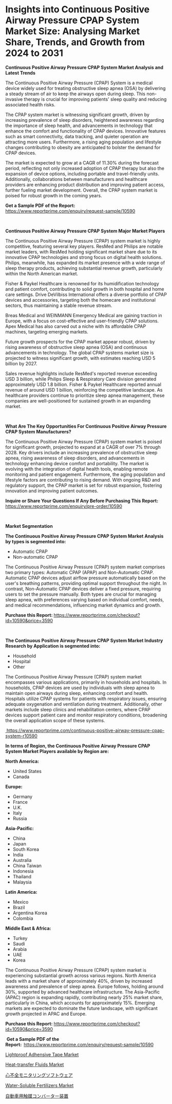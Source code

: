 <p><h1>Insights into Continuous Positive Airway Pressure CPAP System Market Size: Analysing Market Share, Trends, and Growth from 2024 to 2031</h1></p><p><strong>Continuous Positive Airway Pressure CPAP System Market Analysis and Latest Trends</strong></p>
<p><p>The Continuous Positive Airway Pressure (CPAP) System is a medical device widely used for treating obstructive sleep apnea (OSA) by delivering a steady stream of air to keep the airways open during sleep. This non-invasive therapy is crucial for improving patients' sleep quality and reducing associated health risks.</p><p>The CPAP system market is witnessing significant growth, driven by increasing prevalence of sleep disorders, heightened awareness regarding the importance of sleep health, and advancements in technology that enhance the comfort and functionality of CPAP devices. Innovative features such as smart connectivity, data tracking, and quieter operation are attracting more users. Furthermore, a rising aging population and lifestyle changes contributing to obesity are anticipated to bolster the demand for CPAP devices.</p><p>The market is expected to grow at a CAGR of 11.30% during the forecast period, reflecting not only increased adoption of CPAP therapy but also the expansion of device options, including portable and travel-friendly units. Additionally, collaborations between manufacturers and healthcare providers are enhancing product distribution and improving patient access, further fueling market development. Overall, the CPAP system market is poised for robust growth in the coming years.</p></p>
<p><strong>Get a Sample PDF of the Report:&nbsp;</strong> <a href="https://www.reportprime.com/enquiry/request-sample/10590">https://www.reportprime.com/enquiry/request-sample/10590</a></p>
<p>&nbsp;</p>
<p><strong>Continuous Positive Airway Pressure CPAP System Major Market Players</strong></p>
<p><p>The Continuous Positive Airway Pressure (CPAP) system market is highly competitive, featuring several key players. ResMed and Philips are notable market leaders, with ResMed holding significant market share due to its innovative CPAP technologies and strong focus on digital health solutions. Philips, meanwhile, has expanded its market presence with a wide range of sleep therapy products, achieving substantial revenue growth, particularly within the North American market.</p><p>Fisher & Paykel Healthcare is renowned for its humidification technology and patient comfort, contributing to solid growth in both hospital and home care settings. Drive DeVilbiss International offers a diverse portfolio of CPAP devices and accessories, targeting both the homecare and institutional sectors, thus maintaining a stable revenue stream.</p><p>Breas Medical and WEINMANN Emergency Medical are gaining traction in Europe, with a focus on cost-effective and user-friendly CPAP solutions. Apex Medical has also carved out a niche with its affordable CPAP machines, targeting emerging markets.</p><p>Future growth prospects for the CPAP market appear robust, driven by rising awareness of obstructive sleep apnea (OSA) and continuous advancements in technology. The global CPAP systems market size is projected to witness significant growth, with estimates reaching USD 5 billion by 2027.</p><p>Sales revenue highlights include ResMed's reported revenue exceeding USD 3 billion, while Philips Sleep & Respiratory Care division generated approximately USD 1.8 billion. Fisher & Paykel Healthcare reported annual revenue of around USD 1 billion, reinforcing the competitive landscape. As healthcare providers continue to prioritize sleep apnea management, these companies are well-positioned for sustained growth in an expanding market.</p></p>
<p>&nbsp;</p>
<p><strong>What Are The Key Opportunities For Continuous Positive Airway Pressure CPAP System Manufacturers?</strong></p>
<p><p>The Continuous Positive Airway Pressure (CPAP) system market is poised for significant growth, projected to expand at a CAGR of over 7% through 2028. Key drivers include an increasing prevalence of obstructive sleep apnea, rising awareness of sleep disorders, and advancements in technology enhancing device comfort and portability. The market is evolving with the integration of digital health tools, enabling remote monitoring and patient engagement. Furthermore, the aging population and lifestyle factors are contributing to rising demand. With ongoing R&D and regulatory support, the CPAP market is set for robust expansion, fostering innovation and improving patient outcomes.</p></p>
<p><strong>Inquire or Share Your Questions If Any Before Purchasing This Report:</strong> <a href="https://www.reportprime.com/enquiry/pre-order/10590">https://www.reportprime.com/enquiry/pre-order/10590</a></p>
<p>&nbsp;</p>
<p><strong>Market Segmentation</strong></p>
<p><strong>The Continuous Positive Airway Pressure CPAP System Market Analysis by types is segmented into:</strong></p>
<p><ul><li>Automatic CPAP</li><li>Non-automatic CPAP</li></ul></p>
<p><p>The Continuous Positive Airway Pressure (CPAP) system market comprises two primary types: Automatic CPAP (APAP) and Non-Automatic CPAP. Automatic CPAP devices adjust airflow pressure automatically based on the user's breathing patterns, providing optimal support throughout the night. In contrast, Non-Automatic CPAP devices deliver a fixed pressure, requiring users to set the pressure manually. Both types are crucial for managing sleep apnea, with preferences varying based on individual comfort, needs, and medical recommendations, influencing market dynamics and growth.</p></p>
<p><strong>Purchase this Report:&nbsp;</strong><a href="https://www.reportprime.com/checkout?id=10590&price=3590">https://www.reportprime.com/checkout?id=10590&price=3590</a></p>
<p>&nbsp;</p>
<p><strong>The Continuous Positive Airway Pressure CPAP System Market Industry Research by Application is segmented into:</strong></p>
<p><ul><li>Household</li><li>Hospital</li><li>Other</li></ul></p>
<p><p>The Continuous Positive Airway Pressure (CPAP) system market encompasses various applications, primarily in households and hospitals. In households, CPAP devices are used by individuals with sleep apnea to maintain open airways during sleep, enhancing comfort and health. Hospitals utilize CPAP systems for patients with respiratory issues, ensuring adequate oxygenation and ventilation during treatment. Additionally, other markets include sleep clinics and rehabilitation centers, where CPAP devices support patient care and monitor respiratory conditions, broadening the overall application scope of these systems.</p></p>
<p><a href="https://www.reportprime.com/continuous-positive-airway-pressure-cpap-system-r10590">&nbsp;https://www.reportprime.com/continuous-positive-airway-pressure-cpap-system-r10590</a></p>
<p><strong>In terms of Region, the Continuous Positive Airway Pressure CPAP System Market Players available by Region are:</strong></p>
<p>
    <p> <strong> North America: </strong>
        <ul>
            <li>United States</li>
            <li>Canada</li>
        </ul>
        </p> 
    <p> <strong> Europe: </strong>
        <ul>
            <li>Germany</li>
            <li>France</li>
            <li>U.K.</li>
            <li>Italy</li>
            <li>Russia</li>
        </ul>
        </p> 
    <p> <strong> Asia-Pacific: </strong>
        <ul>
            <li>China</li>
            <li>Japan</li>
            <li>South Korea</li>
            <li>India</li>
            <li>Australia</li>
            <li>China Taiwan</li>
            <li>Indonesia</li>
            <li>Thailand</li>
            <li>Malaysia</li>
        </ul>
        </p> 
    <p> <strong> Latin America: </strong>
        <ul>
            <li>Mexico</li>
            <li>Brazil</li>
            <li>Argentina Korea</li>
            <li>Colombia</li>
        </ul>
        </p> 
    <p> <strong> Middle East & Africa: </strong>
        <ul>
            <li>Turkey</li>
            <li>Saudi</li>
            <li>Arabia</li>
            <li>UAE</li>
            <li>Korea</li>
        </ul>
    </p>
    </p>
<p><p>The Continuous Positive Airway Pressure (CPAP) system market is experiencing substantial growth across various regions. North America leads with a market share of approximately 40%, driven by increased awareness and prevalence of sleep apnea. Europe follows, holding around 30%, supported by advanced healthcare infrastructure. The Asia-Pacific (APAC) region is expanding rapidly, contributing nearly 25% market share, particularly in China, which accounts for approximately 15%. Emerging markets are expected to dominate the future landscape, with significant growth projected in APAC and Europe.</p></p>
<p><strong>Purchase this Report: </strong><a href="https://www.reportprime.com/checkout?id=10590&price=3590">https://www.reportprime.com/checkout?id=10590&price=3590</a></p>
<p>&nbsp;<strong>Get a Sample PDF of the Report:&nbsp;&nbsp;</strong><a href="https://www.reportprime.com/enquiry/request-sample/10590">https://www.reportprime.com/enquiry/request-sample/10590</a></p>
<p><strong></strong></p>
<p><p><a href="https://issuu.com/reportprime-2/docs/lightproof-adhensive-tape-market-si_b80dd89e351780">Lightproof Adhensive Tape Market</a></p><p><a href="https://medium.com/@christopher.walker6564/strategic-roadmap-global-heat-transfer-fluids-market-insights-and-opportunities-2024-2031-053041364668">Heat-transfer Fluids Market</a></p><p><a href="https://medium.com/@manuelmann1976/%E5%B8%82%E5%A0%B4%E4%BA%88%E6%B8%AC%E3%81%AE%E5%A4%89%E5%8C%96-%E3%82%B0%E3%83%AD%E3%83%BC%E3%83%90%E3%83%AB%E5%BF%83%E4%B8%8D%E5%85%A8%E3%83%A2%E3%83%8B%E3%82%BF%E3%83%AA%E3%83%B3%E3%82%B0%E3%82%BD%E3%83%95%E3%83%88%E3%82%A6%E3%82%A7%E3%82%A2%E5%B8%82%E5%A0%B4%E3%81%AE%E5%8B%95%E5%90%91%E3%81%A8%E6%9C%AA%E6%9D%A5%E3%81%AE%E3%83%88%E3%83%AC%E3%83%B3%E3%83%89-2024-2031-2b9b4b0ed18f">心不全モニタリングソフトウェア</a></p><p><a href="https://issuu.com/reportprime-2/docs/water-soluble-fertilizers-market-si_6b491479fdd013">Water-Soluble Fertilizers Market</a></p><p><a href="https://medium.com/@grarrity46/automotive-catalytic-converter-device-market-%E3%81%AF-%E3%82%B3%E3%82%B9%E3%83%88%E7%AE%A1%E7%90%86%E3%81%A8%E5%8A%B9%E7%8E%87%E5%90%91%E4%B8%8A%E3%82%92%E5%84%AA%E5%85%88%E3%81%97%E3%81%BE%E3%81%99-%E3%81%95%E3%82%89%E3%81%AB-%E5%A0%B1%E5%91%8A%E6%9B%B8%E3%81%AF%E5%B8%82%E5%A0%B4%E3%81%AE%E9%9C%80%E8%A6%81%E9%9D%A2%E3%81%A8%E4%BE%9B%E7%B5%A6%E9%9D%A2%E3%81%AE%E4%B8%A1%E6%96%B9%E3%82%92%E3%82%AB%E3%83%90%E3%83%BC%E3%81%97%E3%81%A6%E3%81%84%E3%81%BE%E3%81%99-2bb963af4536">自動車用触媒コンバーター装置</a></p></p>